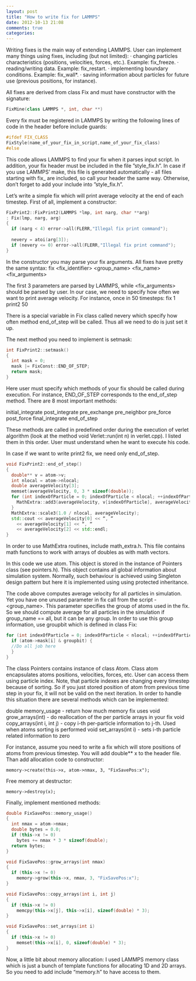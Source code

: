 ```yaml
---
layout: post
title: "How to write fix for LAMMPS"
date: 2012-10-13 21:08
comments: true
categories: 
---
```


Writing fixes is the main way of extending LAMMPS.  User can implement many things using fixes, including (but not limited):
·      changing particles characteristics (positions, velocities, forces, etc.). Example: fix_freeze.
·      reading/writing data. Example: fix_restart.
·      implementing boundary conditions. Example: fix_wall*.
·      saving information about particles for future use (previous positions, for instance).
<!--more-->
All fixes are derived from class Fix and must have constructor with the signature:
```c++
FixMine(class LAMMPS *, int, char **)
```
Every fix must be registered in LAMMPS by writing the following lines of code in the header before include guards:
```c++
#ifdef FIX_CLASS
FixStyle(name_of_your_fix_in_script,name_of_your_fix_class)
#else
```
This code allows LAMMPS to find your fix when it parses input script. In addition, your fix header must be included in the file ”style_fix.h”. In case if you use LAMMPS’ make, this file is generated automatically - all files starting with fix_ are included, so call your header the same way. Otherwise, don’t forget to add your include into ”style_fix.h”.
 
Let’s write a simple fix which will print average velocity at the end of each timestep. First of all, implement a constructor:
```c++ 
FixPrint2::FixPrint2(LAMMPS *lmp, int narg, char **arg)
: Fix(lmp, narg, arg)
{
  if (narg < 4) error->all(FLERR,"Illegal fix print command");
 
  nevery = atoi(arg[3]);
  if (nevery <= 0) error->all(FLERR,"Illegal fix print command");
}
``` 
In the constructor you may parse your fix arguments. All fixes have pretty the same syntax:
fix \<fix_identifier\> \<group_name\> \<fix_name\> \<fix_arguments\>

The first 3 parameters are parsed by LAMMPS, while <fix_arguments> should be parsed by user. In our case, we need to specify how often we want to print average velocity. For instance, once in 50 timesteps:
fix 1 print2 50

There is a special variable in Fix class called nevery which specify how often method end_of_step will be called. Thus all we need to do is just set it up.
 
The next method you need to implement is setmask:
```c++
int FixPrint2::setmask()
{
  int mask = 0;
  mask |= FixConst::END_OF_STEP;
  return mask;
}
``` 
Here user must specify which methods of your fix should be called during execution. For instance, END_OF_STEP corresponds to the end_of_step method. There are 8 most important methods:
 
initial_integrate
post_integrate
pre_exchange
pre_neighbor
pre_force
post_force
final_integrate
end_of_step
 
These methods are called in predefined order during the execution of verlet algorithm (look at the method void Verlet::run(int n) in verlet.cpp). I listed them in this order. User must understand when he want to execute his code.
 
In case if we want to write print2 fix, we need only end_of_step.
```c++
void FixPrint2::end_of_step()
{
  double** v = atom->v;
  int nlocal = atom->nlocal;
  double averageVelocity[3];
  memset(averageVelocity, 0, 3 * sizeof(double));
  for (int indexOfParticle = 0; indexOfParticle < nlocal; ++indexOfParticle) {
    MathExtra::add3(averageVelocity, v[indexOfParticle], averageVelocity);
  }
  MathExtra::scale3(1.0 / nlocal, averageVelocity);
  std::cout << averageVelocity[0] << “, ”
    << averageVelocity[1] << “, “ 
    << averageVelocity[2] << std::endl;
}
``` 
In order to use MathExtra routines, include math_extra.h. This file contains math functions to work with arrays of doubles as with math vectors.

In this code we use atom. This object is stored in the instance of Pointers class (see pointers.h). This object contains all global information about simulation system. Normally, such behaviour is achieved using Singleton design pattern but here it is implemented using using protected inheritance.

The code above computes average velocity for all particles in simulation. Yet you have one unused parameter in fix call from the script - <group_name>. This parameter specifies the group of atoms used in the fix. So we should compute average for all particles in the simulation if  group_name == all, but it can be any group. In order to use this group information, use groupbit which is defined in class Fix:
```c++
for (int indexOfParticle = 0; indexOfParticle < nlocal; ++indexOfParticle) {
  if (atom->mask[i] & groupbit) {
  //Do all job here
  }
}
```
The class Pointers contains instance of class Atom. Class atom encapsulates atoms positions, velocities, forces, etc. User can access them using particle index. Note, that particle indexes are changing every timestep because of sorting. So if you just stored position of atom from previous time step in your fix, it will not be valid on the next iteration. In order to handle this situation there are several methods which can be implemented:

  double memory_usage - return how much memory fix uses
  void grow_arrays(int) - do reallocation of the per particle arrays in your fix
  void copy_arrays(int i, int j) - copy i-th per-particle information to j-th. Used when atoms sorting is performed
  void set_arrays(int i) - sets i-th particle related information to zero 

For instance, assume you need to write a fix which will store positions of atoms from previous timestep. You will add double** x to the header file. Than add allocation code to constructor:
```
memory->create(this->x, atom->nmax, 3, "FixSavePos:x");
```
Free memory at destructor:
```
memory->destroy(x);
```
Finally, implement mentioned methods:
```c++
double FixSavePos::memory_usage()
{
  int nmax = atom->nmax;
  double bytes = 0.0;
  if (this->x != 0)
    bytes += nmax * 3 * sizeof(double);
  return bytes;
}

void FixSavePos::grow_arrays(int nmax)
{
  if (this->x != 0)
    memory->grow(this->x, nmax, 3, "FixSavePos:x");
}

void FixSavePos::copy_arrays(int i, int j)
{
  if (this->x != 0)
    memcpy(this->x[j], this->x[i], sizeof(double) * 3);
}

void FixSavePos::set_arrays(int i)
{
  if (this->x != 0)
    memset(this->x[i], 0, sizeof(double) * 3);
}
```
Now, a little bit about memory allocation: I used LAMMPS memory class which is just a bunch of template functions for allocating 1D and 2D arrays. So you need to add include “memory.h” to have access to them.